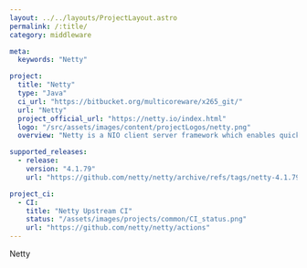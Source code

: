 ```yaml
---
layout: ../../layouts/ProjectLayout.astro
permalink: /:title/
category: middleware

meta:
  keywords: "Netty"

project:
  title: "Netty"
  type: "Java"
  ci_url: "https://bitbucket.org/multicoreware/x265_git/"
  url: "Netty"
  project_official_url: "https://netty.io/index.html"
  logo: "/src/assets/images/content/projectLogos/netty.png"
  overview: "Netty is a NIO client server framework which enables quick and easy development of network applications such as protocol servers and clients. It greatly simplifies and streamlines network programming such as TCP and UDP socket server."

supported_releases:
  - release:
    version: "4.1.79"
    url: "https://github.com/netty/netty/archive/refs/tags/netty-4.1.79.Final.tar.gz"

project_ci:
  - CI:
    title: "Netty Upstream CI"
    status: "/assets/images/projects/common/CI_status.png"
    url: "https://github.com/netty/netty/actions"
---
```


<p>Netty</p>
